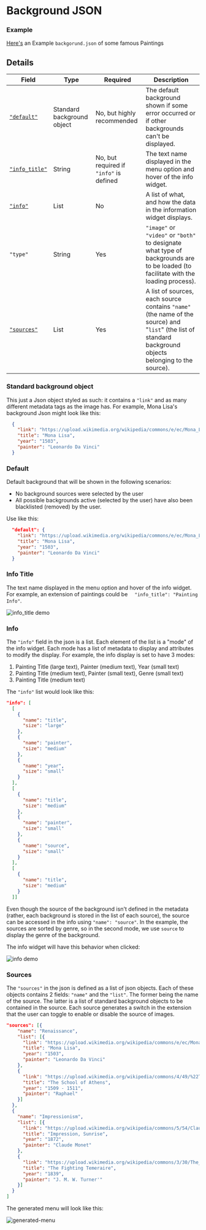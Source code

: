 # Background JSON

### Example
[Here's]() an Example `backgorund.json` of some famous Paintings

## Details

| Field | Type | Required | Description |
| --- | --- | --- | --- |
| [`"default"`](#default) | Standard background object | No, but highly recommended | The default background shown if some error occurred or if other backgrounds can't be displayed. |
|[ `"info_title"`](#info-title) | String | No, but required if `"info"` is defined | The text name displayed in the menu option and hover of the info widget. |
| [`"info"`](#info) | List | No | A list of what, and how the data in the information widget displays. |
| `"type"` | String | Yes | `"image"` or `"video"` or `"both"` to designate what type of backgrounds are to be loaded (to facilitate with the loading process).
| [`"sources"`](#sources) | List | Yes | A list of sources, each source contains `"name"` (the name of the source) and "`list`" (the list of standard background objects belonging to the source).

### Standard background object
 This just a Json object styled as such:
 it contains a `"link"` and as many different metadata tags as the image has. For example, Mona Lisa's background Json might look like this:
```JSON
  {
    "link": "https://upload.wikimedia.org/wikipedia/commons/e/ec/Mona_Lisa%2C_by_Leonardo_da_Vinci%2C_from_C2RMF_retouched.jpg",
    "title": "Mona Lisa",
    "year": "1503",
    "painter": "Leonardo Da Vinci"
  }
```

### Default
Default background that will be shown in the following scenarios:
- No background sources were selected by the user
- All possible backgrounds active (selected by the user) have also been blacklisted (removed) by the user.

Use like this:
```JSON
  "default": {
    "link": "https://upload.wikimedia.org/wikipedia/commons/e/ec/Mona_Lisa%2C_by_Leonardo_da_Vinci%2C_from_C2RMF_retouched.jpg",
    "title": "Mona Lisa",
    "year": "1503",
    "painter": "Leonardo Da Vinci"
  }
```

### Info Title
The text name displayed in the menu option and hover of the info widget. For example, an extension of paintings could be `  "info_title": "Painting Info"`.

![info_title demo](https://i.imgur.com/z5OXtFk.gif)

### Info
The `"info"` field in the json is a list. Each element of the list is a "mode" of the info widget. Each mode has a list of metadata to display and attributes to modify the display.
For example, the info display is set to have 3 modes:
1. Painting Title (large text), Painter (medium text), Year (small text)
2. Painting Title (medium text), Painter (small text), Genre (small text)
3. Painting Title (medium text)

The `"info"` list would look like this:
```JSON
"info": [
  [
    {
      "name": "title",
      "size": "large"
    },
    {
      "name": "painter",
      "size": "medium"
    },
    {
      "name": "year",
      "size": "small"
    }
  ],
  [
    {
      "name": "title",
      "size": "medium"
    },
    {
      "name": "painter",
      "size": "small"
    },
    {
      "name": "source",
      "size": "small"
    }
  ],
  [
    {
      "name": "title",
      "size": "medium"
    }
  ]]
```

Even though the source of the background isn't defined in the metadata (rather, each background is stored in the list of each source), the source can be accessed in the info using `"name": "source"`. In the example, the sources are sorted by genre, so in the second mode, we use `source` to display the genre of the background.

The info widget will have this behavior when clicked:

![info demo](https://i.imgur.com/vvEC3su.gif)

### Sources
The `"sources"` in the json is defined as a list of json objects. Each of these objects contains 2 fields: `"name"` and the `"list"`. The former being the name of the source. The latter is a list of standard background objects to be contained in the source. Each source generates a switch in the extension that the user can toggle to enable or disable the source of images.
```JSON
"sources": [{
    "name": "Renaissance",
    "list": [{
      "link": "https://upload.wikimedia.org/wikipedia/commons/e/ec/Mona_Lisa%2C_by_Leonardo_da_Vinci%2C_from_C2RMF_retouched.jpg",
      "title": "Mona Lisa",
      "year": "1503",
      "painter": "Leonardo Da Vinci"
    },
    {
      "link": "https://upload.wikimedia.org/wikipedia/commons/4/49/%22The_School_of_Athens%22_by_Raffaello_Sanzio_da_Urbino.jpg",
      "title": "The School of Athens",
      "year": "1509 - 1511",
      "painter": "Raphael"
    }]
  },
  {
    "name": "Impressionism",
    "list": [{
      "link": "https://upload.wikimedia.org/wikipedia/commons/5/54/Claude_Monet%2C_Impression%2C_soleil_levant.jpg",
      "title": "Impression, Sunrise",
      "year": "1872",
      "painter": "Claude Monet"
    },
    {
      "link": "https://upload.wikimedia.org/wikipedia/commons/3/30/The_Fighting_Temeraire%2C_JMW_Turner%2C_National_Gallery.jpg",
      "title": "The Fighting Temeraire",
      "year": "1839",
      "painter": "J. M. W. Turner'"
    }]
  }
]
```

The generated menu will look like this:

![generated-menu](https://i.imgur.com/hUXOkqz.png)
